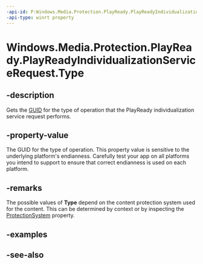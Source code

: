 ```yaml
---
-api-id: P:Windows.Media.Protection.PlayReady.PlayReadyIndividualizationServiceRequest.Type
-api-type: winrt property
---
```


<!-- Property syntax
public System.Guid Type { get; }
-->

# Windows.Media.Protection.PlayReady.PlayReadyIndividualizationServiceRequest.Type

## -description
Gets the [GUID](/windows/win32/api/guiddef/ns-guiddef-guid) for the type of operation that the PlayReady individualization service request performs.

## -property-value
The GUID for the type of operation. This property value is sensitive to the underlying platform's endianness. Carefully test your app on all platforms you intend to support to ensure that correct endianness is used on each platform.

## -remarks
The possible values of **Type** depend on the content protection system used for the content. This can be determined by context or by inspecting the [ProtectionSystem](playreadyindividualizationservicerequest_protectionsystem.md) property.

## -examples

## -see-also
